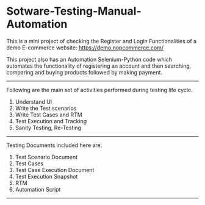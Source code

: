 # Sotware-Testing-Manual-Automation
This is a mini project of checking the Register and Login Functionalities of a demo E-commerce website: https://demo.nopcommerce.com/

This project also has an Automation Selenium-Python code which automates the functionality of registering an account and then searching, 
comparing and buying products followed by making payment.

*************************************************************************************************************************************************************

Following are the main set of activities performed during testing life cycle.
1. Understand UI 
2. Write the Test scenarios
3. Write Test Cases and RTM
4. Test Execution and Tracking
5. Sanity Testing, Re-Testing

*************************************************************************************************************************************************************

Testing Documents included here are:
1. Test Scenario Document
2. Test Cases
3. Test Case Execution Document
4. Test Execution Snapshot
5. RTM
6. Automation Script

**************************************************************************************************************************************************************
